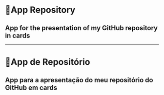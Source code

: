 # 📱App Repository
## App for the presentation of my GitHub repository in cards
---
# 📱App de Repositório
## App para a apresentação do meu repositório do GitHub em cards
